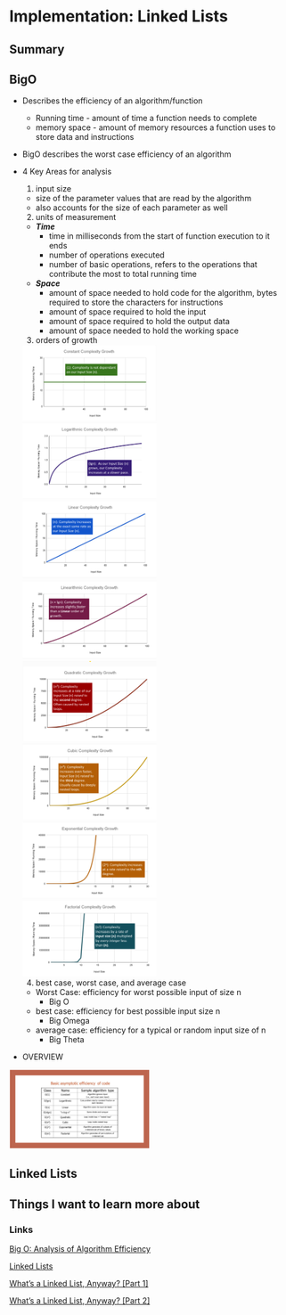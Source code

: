 # Implementation: Linked Lists

## Summary

## BigO
- Describes the efficiency of an algorithm/function
  - Running time - amount of time a function needs to complete
  - memory space - amount of memory resources a function uses to store data and instructions

- BigO describes the worst case efficiency of an algorithm
- 4 Key Areas for analysis
  1. input size
    - size of the parameter values that are read by the algorithm
    - also accounts for the size of each parameter as well
  2. units of measurement
  - ***Time***
    - time in milliseconds from the start of function execution to it ends
    - number of operations executed
    - number of basic operations, refers to the operations that contribute the most to total running time
  - ***Space***
    - amount of space needed to hold code for the algorithm, bytes required to store the characters for instructions
    - amount of space required to hold the input
    - amount of space required to hold the output data
    - amount of space needed to hold the working space

  3. orders of growth

    <img src='./img/ordersOfGrowth/bigo1.png' width='50%' height='auto'>
    <img src='./img/ordersOfGrowth/bigo2.png' width='50%' width='50%' height='auto' >
    <img src='./img/ordersOfGrowth/bigo3.png' width='50%' width='50%' height='auto' >
    <img src='./img/ordersOfGrowth/bigo4.png' width='50%' width='50%' height='auto' >
    <img src='./img/ordersOfGrowth/bigo5.png' width='50%' width='50%' height='auto' >
    <img src='./img/ordersOfGrowth/bigo6.png' width='50%' width='50%' height='auto' >
    <img src='./img/ordersOfGrowth/bigo7.png' width='50%' width='50%' height='auto' >
    <img src='./img/ordersOfGrowth/bigo8.png' width='50%' width='50%' height='auto' >

  4. best case, worst case, and average case
  - Worst Case: efficiency for worst possible input of size n
    - Big O
  - best case: efficiency for best possible input size n
    - Big Omega
  - average case: efficiency for a typical or random input 
  size of n
    - Big Theta

 - OVERVIEW
 
 <img src='./img/ordersOfGrowth/bigo9.png' width='50%' width='50%' height='auto' >

## Linked Lists

## Things I want to learn more about

### Links
[Big O: Analysis of Algorithm Efficiency](https://codefellows.github.io/common_curriculum/data_structures_and_algorithms/Code_401/class-05/resources/big_oh.html)

[Linked Lists](https://codefellows.github.io/common_curriculum/data_structures_and_algorithms/Code_401/class-05/resources/singly_linked_list.html)

[What’s a Linked List, Anyway? [Part 1]](https://medium.com/basecs/whats-a-linked-list-anyway-part-1-d8b7e6508b9d)

[What’s a Linked List, Anyway? [Part 2]](https://medium.com/basecs/whats-a-linked-list-anyway-part-2-131d96f71996)